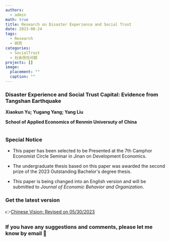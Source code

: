 ```yaml
---
authors:
  - admin
math: true
title: Research on Disaster Experience and Social Trust
date: 2023-08-24
tags:
  - Research
  - 研究
categories:
  - SocialTrust
  - 社会信任问题
projects: []
image:
  placement: ""
  caption: ""
---
```


### Disaster Experience and Social Trust Capital: Evidence from Tangshan Earthquake

**Xiaokun Yu; Yugang Yang; Yang Liu**

**School of Applied Economics of Renmin Universuty of China**



<img src="https://cdn-us.imgs.moe/2023/08/24/64e6e81498194.png" alt="" title="" />



### Special Notice

- This paper has been selected to be Presented at the 7th Camphor Economist Circle Seminar in Jinan on Development Economics.

- The undergraduate thesis based on this paper was awarded the second prize of the 2023 Outstanding Bachelor's degree thesis.

- This paper is being changed into an English version and will be submitted to *Journal of Economic Behavior and Organization*.


### Get the latest version

👉[Chinese Vision: Revised on 05/30/2023](https://maifile.cn/est/d3286906177718/pdf)


### If you have any suggestions and comments, please let me know by email 🙌

